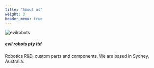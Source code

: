 ```yaml
---
title: "About us"
weight: 3
header_menu: true
---
```


![evilrobots](images/k3lpie-detail.jpg)

##### evil robots pty ltd

Robotics R&D, custom parts and components. We are based in Sydney, Australia.
